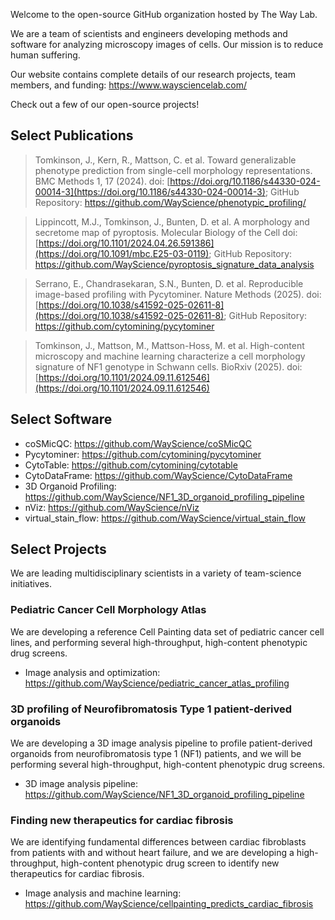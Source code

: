 Welcome to the open-source GitHub organization hosted by The Way Lab.

We are a team of scientists and engineers developing methods and software for analyzing microscopy images of cells.
Our mission is to reduce human suffering.

Our website contains complete details of our research projects, team members, and funding: https://www.waysciencelab.com/ 

Check out a few of our open-source projects!

## Select Publications

>  Tomkinson, J., Kern, R., Mattson, C. et al. Toward generalizable phenotype prediction from single-cell morphology representations. BMC Methods 1, 17 (2024). doi: [https://doi.org/10.1186/s44330-024-00014-3](https://doi.org/10.1186/s44330-024-00014-3); GitHub Repository: https://github.com/WayScience/phenotypic_profiling/

>  Lippincott, M.J., Tomkinson, J., Bunten, D. et al. A morphology and secretome map of pyroptosis. Molecular Biology of the Cell doi: [https://doi.org/10.1101/2024.04.26.591386](https://doi.org/10.1091/mbc.E25-03-0119); GitHub Repository: https://github.com/WayScience/pyroptosis_signature_data_analysis

> Serrano, E., Chandrasekaran, S.N., Bunten, D. et al. Reproducible image-based profiling with Pycytominer. Nature Methods (2025). doi: [https://doi.org/10.1038/s41592-025-02611-8](https://doi.org/10.1038/s41592-025-02611-8); GitHub Repository: https://github.com/cytomining/pycytominer

> Tomkinson, J., Mattson, M., Mattson-Hoss, M. et al. High-content microscopy and machine learning characterize a cell morphology signature of NF1 genotype in Schwann cells. BioRxiv (2025). doi: [https://doi.org/10.1101/2024.09.11.612546](https://doi.org/10.1101/2024.09.11.612546)

## Select Software

- coSMicQC: https://github.com/WayScience/coSMicQC
- Pycytominer: https://github.com/cytomining/pycytominer
- CytoTable: https://github.com/cytomining/cytotable
- CytoDataFrame: https://github.com/WayScience/CytoDataFrame
- 3D Organoid Profiling: https://github.com/WayScience/NF1_3D_organoid_profiling_pipeline
- nViz: https://github.com/WayScience/nViz
- virtual_stain_flow: https://github.com/WayScience/virtual_stain_flow

## Select Projects

We are leading multidisciplinary scientists in a variety of team-science initiatives.

### Pediatric Cancer Cell Morphology Atlas

We are developing a reference Cell Painting data set of pediatric cancer cell lines, and performing several high-throughput, high-content phenotypic drug screens.

- Image analysis and optimization: https://github.com/WayScience/pediatric_cancer_atlas_profiling

### 3D profiling of Neurofibromatosis Type 1 patient-derived organoids

We are developing a 3D image analysis pipeline to profile patient-derived organoids from neurofibromatosis type 1 (NF1) patients, and we will be performing several  high-throughput, high-content phenotypic drug screens.

- 3D image analysis pipeline: https://github.com/WayScience/NF1_3D_organoid_profiling_pipeline

### Finding new therapeutics for cardiac fibrosis

We are identifying fundamental differences between cardiac fibroblasts from patients with and without heart failure, and we are developing a high-throughput, high-content phenotypic drug screen to identify new therapeutics for cardiac fibrosis.

- Image analysis and machine learning: https://github.com/WayScience/cellpainting_predicts_cardiac_fibrosis
